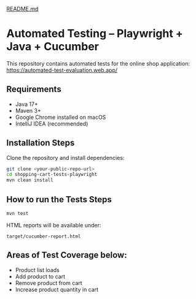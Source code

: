 [README.md](https://github.com/user-attachments/files/22644455/README.md)
# Automated Testing  – Playwright + Java + Cucumber

This repository contains automated tests for the online shop application:  
 https://automated-test-evaluation.web.app/

##  Requirements
- Java 17+
- Maven 3+
- Google Chrome installed on macOS
- IntelliJ IDEA (recommended)

##  Installation Steps
Clone the repository and install dependencies:
```bash
git clone <your-public-repo-url>
cd shopping-cart-tests-playwright
mvn clean install
```

## How to run the Tests Steps 
```bash
mvn test
```
HTML reports will be available under:
```
target/cucumber-report.html
```
## Areas of Test Coverage below:
- Product list loads
- Add product to cart
- Remove product from cart
- Increase product quantity in cart
